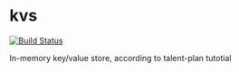 # kvs

[![Build Status](https://travis-ci.com/vigdail/kvs.svg?branch=master)](https://travis-ci.com/vigdail/kvs)

In-memory key/value store, according to talent-plan tutotial
